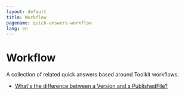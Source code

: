 ```yaml
---
layout: default
title: Workflow
pagename: quick-answers-workflow
lang: en
---
```


Workflow
=====

A collection of related quick answers based around Toolkit workflows.

- [What's the difference between a Version and a PublishedFile?](./workflow/version-publishedfile-difference.md)

